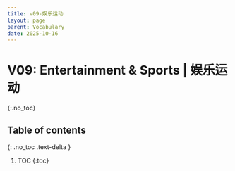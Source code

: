 ```yaml
---
title: v09-娱乐运动
layout: page
parent: Vocabulary
date: 2025-10-16
---
```


# V09: Entertainment & Sports | 娱乐运动
{:.no_toc}

## Table of contents
{: .no_toc .text-delta }

1. TOC
{:toc}
